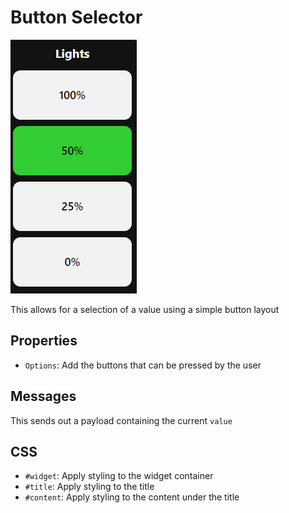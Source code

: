 # Button Selector
![](/img/widgets/buttonSelector.png)

This allows for a selection of a value using a simple button layout

## Properties
* `Options`: Add the buttons that can be pressed by the user

## Messages
This sends out a payload containing the current `value`

## CSS
* `#widget`: Apply styling to the widget container
* `#title`: Apply styling to the title
* `#content`: Apply styling to the content under the title